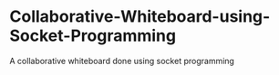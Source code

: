 # Collaborative-Whiteboard-using-Socket-Programming
A collaborative whiteboard done using socket programming
